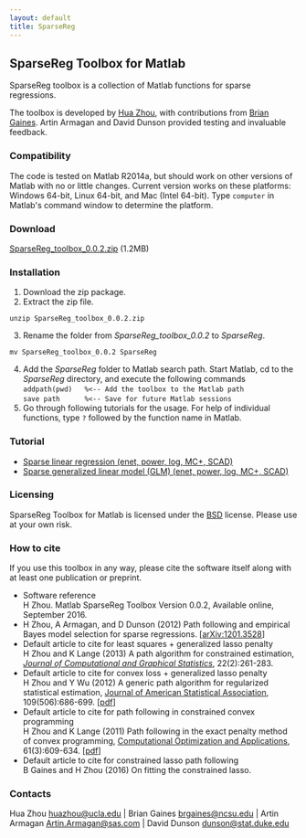 ```yaml
---
layout: default
title: SparseReg
---
```



## SparseReg Toolbox for Matlab

SparseReg toolbox is a collection of Matlab functions for sparse regressions. 

The toolbox is developed by [Hua Zhou](http://hua-zhou.github.io), with contributions from [Brian Gaines](http://brgaines.github.io/).  Artin Armagan and David Dunson provided testing and invaluable feedback.

### Compatibility

The code is tested on Matlab R2014a, but should work on other versions of Matlab with no or little changes. Current version works on these platforms: Windows 64-bit, Linux 64-bit, and Mac (Intel 64-bit). Type `computer` in Matlab's command window to determine the platform.

### Download

[SparseReg_toolbox_0.0.2.zip](https://github.com/Hua-Zhou/SparseReg/archive/v0.0.2.zip) (1.2MB)

### Installation

1. Download the zip package.
2. Extract the zip file.  
```
unzip SparseReg_toolbox_0.0.2.zip
```
3. Rename the folder from *SparseReg_toolbox_0.0.2* to *SparseReg*.  
```
mv SparseReg_toolbox_0.0.2 SparseReg
```
4. Add the *SparseReg* folder to Matlab search path. Start Matlab, cd to the *SparseReg* directory, and execute the following commands  
`addpath(pwd)	%<-- Add the toolbox to the Matlab path`  
`save path		%<-- Save for future Matlab sessions`
5. Go through following tutorials for the usage. For help of individual functions, type `?` followed by the function name in Matlab.

### Tutorial

* [Sparse linear regression (enet, power, log, MC+, SCAD)](./html/demo_lsq.html)
* [Sparse generalized linear model (GLM) (enet, power, log, MC+, SCAD)](./html/demo_glm.html)

### Licensing

SparseReg Toolbox for Matlab is licensed under the [BSD](./html/COPYRIGHT.txt) license. Please use at your own risk.

### How to cite

If you use this toolbox in any way, please cite the software itself along with at least one publication or preprint.

* Software reference  
H Zhou. Matlab SparseReg Toolbox Version 0.0.2, Available online, September 2016.  
* H Zhou, A Armagan, and D Dunson (2012) Path following and empirical Bayes model selection for sparse regressions. \[[arXiv:1201.3528](http://arxiv.org/abs/1201.3528)\]
* Default article to cite for least squares + generalized lasso penalty  
H Zhou and K Lange (2013) A path algorithm for constrained estimation, [_Journal of Computational and Graphical Statistics_](http://amstat.tandfonline.com/doi/full/10.1080/10618600.2012.681248), 22(2):261-283.
* Default article to cite for convex loss + generalized lasso penalty  
H Zhou and Y Wu (2012)  A generic path algorithm for regularized statistical estimation, [Journal of American Statistical Association](http://www.tandfonline.com/doi/full/10.1080/01621459.2013.864166#.Up5KiGRDt4A), 109(506):686-699. [[pdf](http://hua-zhou.github.io/media/pdf/ZhouWu14EPSODE.pdf)]
* Default article to cite for path following in constrained convex programming  
H Zhou and K Lange (2011) Path following in the exact penalty method of convex programming, [Computational Optimization and Applications](http://link.springer.com/article/10.1007/s10589-015-9732-x), 61(3):609-634. [[pdf](http://hua-zhou.github.io/media/pdf/XiaoWuZhou15ConvexLAR.pdf)]
* Default article to cite for constrained lasso path following  
B Gaines and H Zhou (2016) On fitting the constrained lasso.

### Contacts

Hua Zhou <huazhou@ucla.edu> | Brian Gaines <brgaines@ncsu.edu> | Artin Armagan <Artin.Armagan@sas.com> | David Dunson <dunson@stat.duke.edu>
